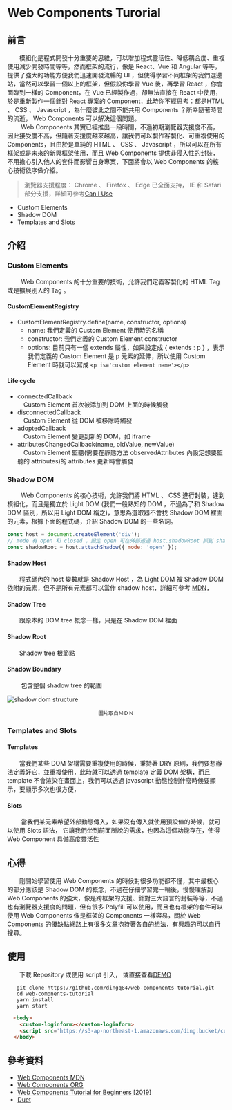 # Web Components Turorial

## 前言
&emsp;&emsp;模組化是程式開發十分重要的思維，可以增加程式靈活性、降低耦合度、重複使用減少開發時間等等，然而框架的流行，像是 React、Vue 和 Angular 等等，提供了強大的功能方便我們迅速開發流暢的 UI ，但使得學習不同框架的我們選邊站，當然可以學習一個以上的框架，但假設你學習 Vue 後，再學習 React ，你會面臨到一樣的 Component，在 Vue 已經製作過，卻無法直接在 React 中使用，於是重新製作一個針對 React 專案的 Component，此時你不經思考：都是HTML 、 CSS 、 Javascript ，為什麼彼此之間不能共用 Components ？所幸隨著時間的流逝， Web Components 可以解決這個問題。  
&emsp;&emsp; Web Components 其實已經推出一段時間，不過初期瀏覽器支援度不高，因此接受度不高，但隨著支援度越來越高，讓我們可以製作客製化、可重複使用的 Components，且由於是單純的 HTML 、 CSS 、 Javascript ，所以可以在所有框架或是未來的新興框架使用，而且 Web Components 提供非侵入性的封裝，不用擔心引入他人的套件而影響自身專案，下面將會以 Web Components 的核心技術依序做介紹。
> 瀏覽器支援程度： Chrome 、 Firefox 、 Edge 已全面支持， IE 和 Safari 部分支援，詳細可參考[Can I Use](https://caniuse.com/#search=web%20component)
 * Custom Elements
 * Shadow DOM
 * Templates and Slots
## 介紹
### Custom Elements
&emsp;&emsp; Web Components 的十分重要的技術，允許我們定義客製化的 HTML Tag 或是擴展別人的 Tag 。
#### CustomElementRegistry
* CustomElementRegistry.define(name, constructor, options)
    * name: 我們定義的 Custom Element 使用時的名稱
    * constructor: 我們定義的 Custom Element constructor
    * options: 目前只有一個 extends 屬性，如果設定成 { extends : p } ，表示我們定義的 Custom Element 是 p 元素的延伸，所以使用 Custom Element 時就可以寫成 ```<p is='custom element name'></p>```
#### Life cycle
* connectedCallback  
&emsp;Custom Element 首次被添加到 DOM 上面的時候觸發
* disconnectedCallback  
&emsp;Custom Element 從 DOM 被移除時觸發
* adoptedCallback  
&emsp;Custom Element 變更到新的 DOM，如 iframe
* attributesChangedCallback(name, oldValue, newValue)    
&emsp;Custom Element 監聽(需要在靜態方法 observedAttributes 內設定想要監聽的 attributes)的 attributes 更新時會觸發

### Shadow DOM
&emsp;&emsp; Web Components 的核心技術，允許我們將 HTML 、 CSS 進行封裝，達到模組化，而且是獨立於  Light DOM (我們一般熟知的 DOM ，不過為了和 Shadow DOM 區別，所以用 Light DOM 稱之)，意思為選取器不會找 Shadow DOM 裡面的元素，根據下面的程式碼，介紹 Shadow DOM 的一些名詞。
```javascript
const host = document.createElement('div');
// mode 有 open 和 closed ，設定 open 可在外部透過 host.shadowRoot 抓到 shadow root， closed 則會拋出錯誤
const shadowRoot = host.attachShadow({ mode: 'open' });
```
#### Shadow Host
&emsp;&emsp;程式碼內的 host 變數就是 Shadow Host ，為 Light DOM 被 Shadow DOM 依附的元素，但不是所有元素都可以當作 shadow host，詳細可參考 [MDN](https://developer.mozilla.org/en-US/docs/Web/API/Element/attachShadow)，
#### Shadow Tree
&emsp;&emsp;跟原本的 DOM tree 概念一樣，只是在 Shadow DOM 裡面
#### Shadow Root
&emsp;&emsp;Shadow tree 根節點
#### Shadow Boundary
&emsp;&emsp; 包含整個 shadow tree 的範圍

<img src='https://media.prod.mdn.mozit.cloud/attachments/2018/01/29/15788/9d23f749f26b93a00f5c2aa72f00e720/shadow-dom.png' alt='shadow dom structure' />
   <p align='center'><sub>圖片取自ＭＤＮ<sub></p>

### Templates and Slots
#### Templates
&emsp;&emsp;當我們某些 DOM 架構需要重複使用的時候，秉持著 DRY 原則，我們要想辦法定義好它，並重複使用，此時就可以透過 template 定義 DOM 架構，而且 template 不會渲染在畫面上，我們可以透過 javascript 動態控制什麼時候要顯示，要顯示多次也很方便，
#### Slots
&emsp;&emsp; 當我們某元素希望外部動態傳入，如果沒有傳入就使用預設值的時候，就可以使用 Slots 語法， 它讓我們坐到前面所說的需求，也因為這個功能存在，使得 Web Component 具備高度靈活性
## 心得
&emsp;&emsp;剛開始學習使用 Web Components 的時候對很多功能都不懂，其中最核心的部分應該是 Shadow DOM 的概念，不過在仔細學習完一輪後，慢慢理解到 Web Components 的強大，像是跨框架的支援、針對三大語言的封裝等等，不過也有瀏覽器支援度的問題，但有很多 Polyfill 可以使用，而且也有框架的套件可以使用 Web Components 像是框架的 Components 一樣容易，關於 Web Components 的優缺點網路上有很多文章抱持著各自的想法，有興趣的可以自行搜尋。
## 使用  
&emsp;&emsp;下載 Repository 或使用 script 引入， 或直接查看[DEMO](https://dingq84.github.io/web-components-tutorial/)
```
   git clone https://github.com/dingq84/web-components-tutorial.git
   cd web-compnents-tutorial
   yarn install
   yarn start
```
```html
  <body>
    <custom-loginform></custom-loginform>
    <script src='https://s3-ap-northeast-1.amazonaws.com/ding.bucket/custom-loginform.min.js'></script>
  </body>
```

## 參考資料
* [Web Components MDN](https://developer.mozilla.org/en-US/docs/Web/Web_Components)
* [Web Components ORG](https://www.webcomponents.org/)
* [Web Components Tutorial for Beginners [2019]](https://www.robinwieruch.de/web-components-tutorial)
* [Duet](https://www.duetds.com/)
